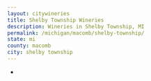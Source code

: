 ```yaml
---
layout: citywineries
title: Shelby Township Wineries
description: Wineries in Shelby Township, MI
permalink: /michigan/macomb/shelby-township/
state: mi
county: macomb
city: shelby township
---
```

-
